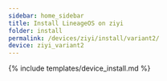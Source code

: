 ```yaml
---
sidebar: home_sidebar
title: Install LineageOS on ziyi
folder: install
permalink: /devices/ziyi/install/variant2/
device: ziyi_variant2
---
```

{% include templates/device_install.md %}
